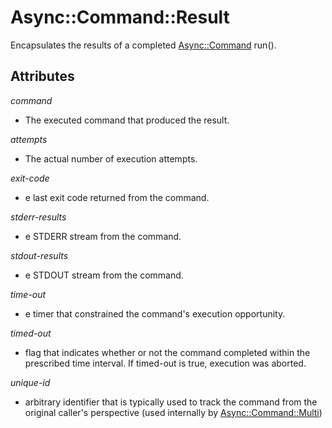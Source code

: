 Async::Command::Result
======================

Encapsulates the results of a completed [Async::Command](https://github.com/markldevine/raku-Async-Command/blob/main/doc/Async/Command.md) run().

Attributes
----------

_command_

- The executed command that produced the result.

_attempts_

- The actual number of execution attempts.

_exit-code_

- e last exit code returned from the command.

_stderr-results_

- e STDERR stream from the command.

_stdout-results_

- e STDOUT stream from the command.

_time-out_

- e timer that constrained the command's execution opportunity.

_timed-out_

- flag that indicates whether or not the command completed within the prescribed time interval. If timed-out is true, execution was aborted.

_unique-id_

-  arbitrary identifier that is typically used to track the command from the original caller's perspective (used internally by [Async::Command::Multi](https://github.com/markldevine/raku-Async-Command/blob/main/doc/Async/Command/Multi.md))
